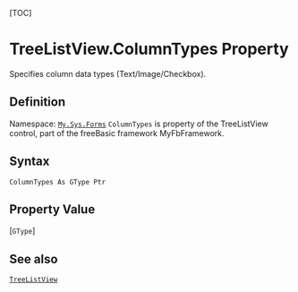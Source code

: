 [TOC]
# TreeListView.ColumnTypes Property
Specifies column data types (Text/Image/Checkbox).
## Definition
Namespace: [`My.Sys.Forms`](My.Sys.Forms.md)
`ColumnTypes` is property of the TreeListView control, part of the freeBasic framework MyFbFramework.
## Syntax
```freeBasic
ColumnTypes As GType Ptr
```
## Property Value
[`GType`]
## See also
[`TreeListView`](TreeListView.md)
